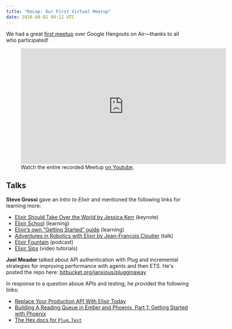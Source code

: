 ```yaml
---
title: "Recap: Our First Virtual Meetup"
date: 2016-08-02 09:12 UTC
---
```


We had a great [first meetup](http://www.meetup.com/indyelixir/events/232686346/) over Google Hangouts on Air—thanks to all who participated!

<figure>
  <div class="FlexVideo">
    <iframe width="560" height="315" src="https://www.youtube.com/embed/U-bZpPehiRk" frameborder="0" allowfullscreen></iframe>
  </div>
  <figcaption>Watch the entire recorded Meetup <a href="https://www.youtube.com/watch?v=U-bZpPehiRk">on Youtube</a>.</figcaption>
</figure>

## Talks

**Steve Grossi** gave an *Intro to Elixir* and mentioned the following links for learning more:

- [Elixir Should Take Over the World by Jessica Kerr](https://www.youtube.com/watch?v=X25xOhntr6s) (keynote)
- [Elixir School](https://elixirschool.com) (learning)
- [Elixir’s own “Getting Started” guide](http://elixir-lang.org/getting-started/introduction.html) (learning)
- [Adventures in Robotics with Elixir by Jean-François Cloutier](https://www.youtube.com/watch?v=N_PXas9LtzU) (talk)
- [Elixir Fountain](http://elixirfountain.com/)  (podcast)
- [Elixir Sips](http://elixirsips.com/) (video tutorials)

**Joel Meador** talked about API authentication with Plug and incremental strategies for improving performance with agents and then ETS. He's posted the repo here: [bitbucket.org/janxious/plugginaway](https://bitbucket.org/janxious/plugginaway)

In response to a question aboue APIs and testing, he provided the following links:

- [Replace Your Production API With Elixir Today](https://blog.fourk.io/replace-your-production-api-with-elixir-today-4426a8903642#.bwa30m2d4)
- [Building A Reading Queue in Ember and Phoenix, Part 1: Getting Started with Phoenix](https://medium.com/@diamondgfx/building-a-reading-queue-in-ember-and-phoenix-part-1-getting-started-with-phoenix-521a19814ae5#.nznwfulm7)
- [The Hex docs for `Plug.Test`](https://hexdocs.pm/plug/Plug.Test.html)
